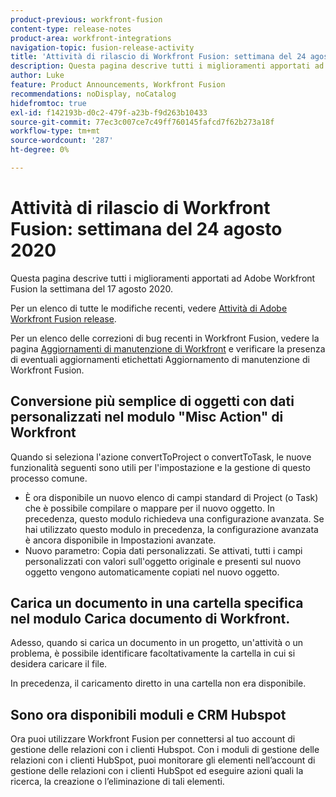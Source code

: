 ```yaml
---
product-previous: workfront-fusion
content-type: release-notes
product-area: workfront-integrations
navigation-topic: fusion-release-activity
title: 'Attività di rilascio di Workfront Fusion: settimana del 24 agosto 2020'
description: Questa pagina descrive tutti i miglioramenti apportati ad Adobe Workfront Fusion la settimana del 17 agosto 2020.
author: Luke
feature: Product Announcements, Workfront Fusion
recommendations: noDisplay, noCatalog
hidefromtoc: true
exl-id: f142193b-d0c2-479f-a23b-f9d263b10433
source-git-commit: 77ec3c007ce7c49ff760145fafcd7f62b273a18f
workflow-type: tm+mt
source-wordcount: '287'
ht-degree: 0%

---
```


# Attività di rilascio di Workfront Fusion: settimana del 24 agosto 2020

Questa pagina descrive tutti i miglioramenti apportati ad Adobe Workfront Fusion la settimana del 17 agosto 2020.

Per un elenco di tutte le modifiche recenti, vedere [Attività di Adobe Workfront Fusion release](/help/workfront-fusion/fusion-product-releases/fusion-release-activity.md).

Per un elenco delle correzioni di bug recenti in Workfront Fusion, vedere la pagina [Aggiornamenti di manutenzione di Workfront](https://experienceleague.adobe.com/docs/workfront-known-issues/releases/current-updates.html?lang=it) e verificare la presenza di eventuali aggiornamenti etichettati Aggiornamento di manutenzione di Workfront Fusion.

## Conversione più semplice di oggetti con dati personalizzati nel modulo &quot;Misc Action&quot; di Workfront

Quando si seleziona l&#39;azione convertToProject o convertToTask, le nuove funzionalità seguenti sono utili per l&#39;impostazione e la gestione di questo processo comune.

* È ora disponibile un nuovo elenco di campi standard di Project (o Task) che è possibile compilare o mappare per il nuovo oggetto. In precedenza, questo modulo richiedeva una configurazione avanzata. Se hai utilizzato questo modulo in precedenza, la configurazione avanzata è ancora disponibile in Impostazioni avanzate.
* Nuovo parametro: Copia dati personalizzati. Se attivati, tutti i campi personalizzati con valori sull&#39;oggetto originale e presenti sul nuovo oggetto vengono automaticamente copiati nel nuovo oggetto.

## Carica un documento in una cartella specifica nel modulo Carica documento di Workfront.

Adesso, quando si carica un documento in un progetto, un&#39;attività o un problema, è possibile identificare facoltativamente la cartella in cui si desidera caricare il file.

In precedenza, il caricamento diretto in una cartella non era disponibile.


## Sono ora disponibili moduli e CRM Hubspot

Ora puoi utilizzare Workfront Fusion per connettersi al tuo account di gestione delle relazioni con i clienti Hubspot. Con i moduli di gestione delle relazioni con i clienti HubSpot, puoi monitorare gli elementi nell’account di gestione delle relazioni con i clienti HubSpot ed eseguire azioni quali la ricerca, la creazione o l’eliminazione di tali elementi.
